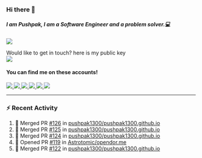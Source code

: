 ### Hi there 👋


##### I am Pushpak, I am a Software Engineer and a problem solver.💻

![](https://komarev.com/ghpvc/?username=pushpak1300)

 Would like to get in touch? here is my public key 
 <br> <a href='https://keybase.io/pushpak1300'><img src="https://img.shields.io/keybase/pgp/pushpak1300?color=pinl&label=PGP&style=for-the-badge"/></a></br>
#### You can find me on these accounts!
<p>
<a href='https://twitter.com/pushpak1300'><a href="https://pushpak1300.me/" target="_blank">
  <img src="https://img.shields.io/badge/website-%23E34F26.svg?&style=for-the-badge" />
</a> 
 
 <a href="https://twitter.com/pushpak1300" target="_blank">
  <img src="https://img.shields.io/badge/twitter-%231DA1F2.svg?&style=for-the-badge&logo=twitter&logoColor=white" />
</a> 

<a href="https://www.linkedin.com/in/pushpak-c-286b17b1/" target="_blank">
  <img src="https://img.shields.io/badge/linkedin-%230077B5.svg?&style=for-the-badge&logo=linkedin&logoColor=white" />
</a> 

<a href="https://dev.to/pushpak1300/" target="_blank">
  <img src="http://img.shields.io/badge/dev.to-gray?style=for-the-badge&logo=dev.to&?logoColor=white?logoWidth=100?label=" />
</a> 

<a href="https://stackoverflow.com/users/11074838/pushpak-chhajed" target="_blank">
  <img src="http://img.shields.io/badge/STACKOVERFLOW-black?style=for-the-badge&logo=stackoverflow" />
</a> 

<a href="https://www.reddit.com/user/pushpak1300" target="_blank">
  <img src="http://img.shields.io/badge/reddit-gray?style=for-the-badge&logo=reddit" />
</a> 

</p>

---

### ⚡ Recent Activity

<!--START_SECTION:activity-->
1. 🎉 Merged PR [#126](https://github.com/pushpak1300/pushpak1300.github.io/pull/126) in [pushpak1300/pushpak1300.github.io](https://github.com/pushpak1300/pushpak1300.github.io)
2. 🎉 Merged PR [#125](https://github.com/pushpak1300/pushpak1300.github.io/pull/125) in [pushpak1300/pushpak1300.github.io](https://github.com/pushpak1300/pushpak1300.github.io)
3. 🎉 Merged PR [#124](https://github.com/pushpak1300/pushpak1300.github.io/pull/124) in [pushpak1300/pushpak1300.github.io](https://github.com/pushpak1300/pushpak1300.github.io)
4. 💪 Opened PR [#119](https://github.com/Astrotomic/opendor.me/pull/119) in [Astrotomic/opendor.me](https://github.com/Astrotomic/opendor.me)
5. 🎉 Merged PR [#122](https://github.com/pushpak1300/pushpak1300.github.io/pull/122) in [pushpak1300/pushpak1300.github.io](https://github.com/pushpak1300/pushpak1300.github.io)
<!--END_SECTION:activity-->
